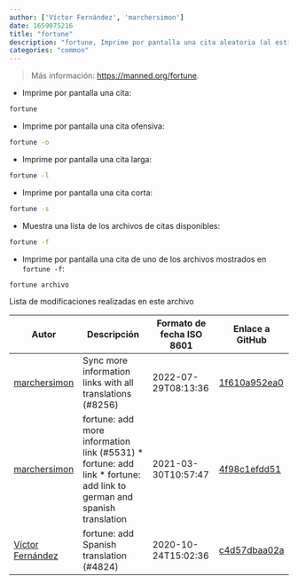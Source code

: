 ```yaml
---
author: ['Víctor Fernández', 'marchersimon']
date: 1659075216
title: "fortune"
description: "fortune, Imprime por pantalla una cita aleatoria (al estilo de una galleta de la suerte)."
categories: "common"
---
```

> Más información: <https://manned.org/fortune>.

- Imprime por pantalla una cita:

```bash
fortune
```

- Imprime por pantalla una cita ofensiva:

```bash
fortune -o
```

- Imprime por pantalla una cita larga:

```bash
fortune -l
```

- Imprime por pantalla una cita corta:

```bash
fortune -s
```

- Muestra una lista de los archivos de citas disponibles:

```bash
fortune -f
```

- Imprime por pantalla una cita de uno de los archivos mostrados en `fortune -f`:

```bash
fortune archivo
```
Lista de modificaciones realizadas en este archivo


Autor | Descripción | Formato de fecha ISO 8601 | Enlace a GitHub
------|-----|-----|-----
[marchersimon](mailto:50295997+marchersimon@users.noreply.github.com) | Sync more information links with all translations (#8256) | 2022-07-29T08:13:36 | [1f610a952ea0](https://github.com/tldr-pages/tldr/commit/1f610a952ea0d53e0a1bdbd1246ef81f24db2f3f)
[marchersimon](mailto:50295997+marchersimon@users.noreply.github.com) | fortune: add more information link (#5531) * fortune: add link * fortune: add link to german and spanish translation | 2021-03-30T10:57:47 | [4f98c1efdd51](https://github.com/tldr-pages/tldr/commit/4f98c1efdd519757207c211ca5d5511c350552c4)
[Víctor Fernández](mailto:vfrico@gmail.com) | fortune: add Spanish translation (#4824) | 2020-10-24T15:02:36 | [c4d57dbaa02a](https://github.com/tldr-pages/tldr/commit/c4d57dbaa02ae681f2b6061bbcb469f9ac5842e4)

